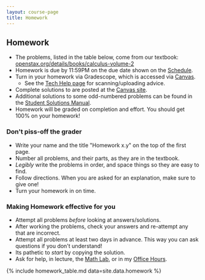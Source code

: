 ```yaml
---
layout: course-page
title: Homework
---
```


## Homework

  * The problems, listed in the table below, come from our textbook: [openstax.org/details/books/calculus-volume-2](https://openstax.org/details/books/calculus-volume-2)
  * Homework is due by 11:59PM on the due date shown on the [Schedule](assets/general/schedule.pdf).
  * Turn in your homework via Gradescope, which is accessed via [Canvas](https://canvas.alaska.edu/courses/7049).
    * See the [Tech Help page](techHelp.html) for scanning/uploading advice.
  * Complete solutions to are posted at the [Canvas site](https://canvas.alaska.edu/courses/7049).
  * Additional solutions to some odd-numbered problems can be found in the [Student Solutions Manual](https://openstax.org/details/books/calculus-volume-2?Student%20resources).
  * Homework will be graded on completion and effort.  You should get 100% on your homework!

### Don't piss-off the grader
  * Write your name and the title "Homework x.y" on the top of the first page.
  * Number all problems, and their parts, as they are in the textbook.
  * _Legibly_ write the problems in order, and space things so they are easy to find.
  * Follow directions.  When you are asked for an explanation, make sure to give one!
  * Turn your homework in on time.

### Making Homework effective for you
  * Attempt all problems _before_ looking at answers/solutions.
  * After working the problems, check your answers and re-attempt any that are incorrect.
  * Attempt all problems at least two days in advance.  This way you can ask questions if you don't understand!
  * Its pathetic to _start_ by copying the solution.
  * Ask for help, in lecture, the [Math Lab](https://uaf.edu/dms/mathlab/), or in my [Office Hours](http://bueler.github.io/OffHrs.htm).

{% include homework_table.md  data=site.data.homework %}

